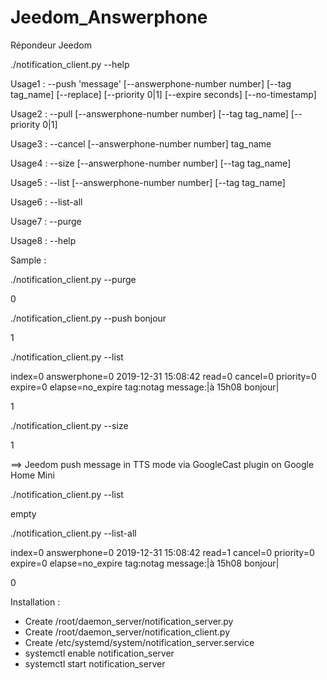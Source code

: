 # Jeedom_Answerphone
Répondeur Jeedom

./notification_client.py --help

Usage1 : --push 'message' [--answerphone-number number] [--tag tag_name] [--replace] [--priority 0|1] [--expire seconds] [--no-timestamp]

Usage2 : --pull           [--answerphone-number number] [--tag tag_name] [--priority 0|1]

Usage3 : --cancel         [--answerphone-number number] tag_name

Usage4 : --size           [--answerphone-number number] [--tag tag_name]

Usage5 : --list           [--answerphone-number number] [--tag tag_name]

Usage6 : --list-all

Usage7 : --purge

Usage8 : --help



Sample :

./notification_client.py --purge

0

./notification_client.py --push bonjour

1

./notification_client.py --list

index=0 answerphone=0 2019-12-31 15:08:42 read=0 cancel=0 priority=0 expire=0 elapse=no_expire tag:notag message:|à 15h08 bonjour|

1

./notification_client.py --size

1

==> Jeedom push message in TTS mode via GoogleCast plugin on Google Home Mini

./notification_client.py --list

empty

./notification_client.py --list-all

index=0 answerphone=0 2019-12-31 15:08:42 read=1 cancel=0 priority=0 expire=0 elapse=no_expire tag:notag message:|à 15h08 bonjour|

0

Installation :


* Create  /root/daemon_server/notification_server.py
* Create /root/daemon_server/notification_client.py
* Create /etc/systemd/system/notification_server.service
* systemctl enable notification_server
* systemctl start notification_server




